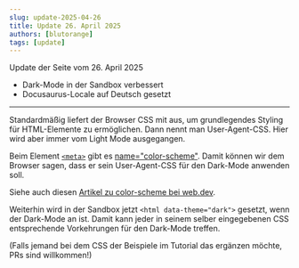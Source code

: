 ```yaml
---
slug: update-2025-04-26
title: Update 26. April 2025
authors: [blutorange]
tags: [update]
---
```


Update der Seite vom 26. April 2025

* Dark-Mode in der Sandbox verbessert
* Docusaurus-Locale auf Deutsch gesetzt

<!-- truncate -->

---

Standardmäßig liefert der Browser CSS mit aus, um grundlegendes Styling für
HTML-Elemente zu ermöglichen. Dann nennt man User-Agent-CSS. Hier wird aber
immer vom Light Mode ausgegangen.

Beim Element [`<meta>`](https://developer.mozilla.org/en-US/docs/Web/HTML/Reference/Elements/meta)
gibt es [name="color-scheme"](https://developer.mozilla.org/en-US/docs/Web/HTML/Reference/Elements/meta/name#color-scheme).
Damit können wir dem Browser sagen, dass er sein User-Agent-CSS für den Dark-Mode
anwenden soll.

Siehe auch diesen [Artikel zu color-scheme bei web.dev](https://web.dev/articles/color-scheme).

Weiterhin wird in der Sandbox jetzt `<html data-theme="dark">` gesetzt, wenn
der Dark-Mode an ist. Damit kann jeder in seinem selber eingegebenen CSS
entsprechende Vorkehrungen für den Dark-Mode treffen.

(Falls jemand bei dem CSS der Beispiele im Tutorial das ergänzen möchte, PRs sind willkommen!)